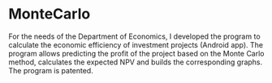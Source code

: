# MonteCarlo
For the needs of the Department of Economics, I developed the program to calculate the economic efficiency of investment projects (Android app). The program allows predicting the profit of the project based on the Monte Carlo method, calculates the expected NPV and builds the corresponding graphs. The program is patented.
